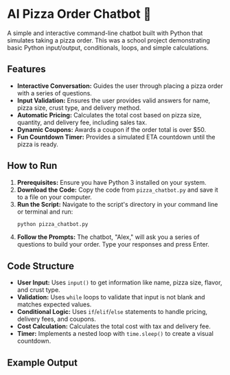 # AI Pizza Order Chatbot 🍕

A simple and interactive command-line chatbot built with Python that simulates taking a pizza order. This was a school project demonstrating basic Python input/output, conditionals, loops, and simple calculations.

## Features

*   **Interactive Conversation:** Guides the user through placing a pizza order with a series of questions.
*   **Input Validation:** Ensures the user provides valid answers for name, pizza size, crust type, and delivery method.
*   **Automatic Pricing:** Calculates the total cost based on pizza size, quantity, and delivery fee, including sales tax.
*   **Dynamic Coupons:** Awards a coupon if the order total is over $50.
*   **Fun Countdown Timer:** Provides a simulated ETA countdown until the pizza is ready.

## How to Run

1.  **Prerequisites:** Ensure you have Python 3 installed on your system.
2.  **Download the Code:** Copy the code from `pizza_chatbot.py` and save it to a file on your computer.
3.  **Run the Script:** Navigate to the script's directory in your command line or terminal and run:
    ```bash
    python pizza_chatbot.py
    ```
4.  **Follow the Prompts:** The chatbot, "Alex," will ask you a series of questions to build your order. Type your responses and press Enter.

## Code Structure

*   **User Input:** Uses `input()` to get information like name, pizza size, flavor, and crust type.
*   **Validation:** Uses `while` loops to validate that input is not blank and matches expected values.
*   **Conditional Logic:** Uses `if`/`elif`/`else` statements to handle pricing, delivery fees, and coupons.
*   **Cost Calculation:** Calculates the total cost with tax and delivery fee.
*   **Timer:** Implements a nested loop with `time.sleep()` to create a visual countdown.

## Example Output
